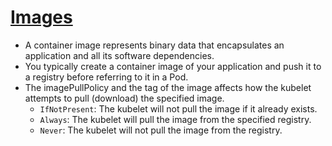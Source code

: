 # [Images](https://kubernetes.io/docs/concepts/containers/images/)

- A container image represents binary data that encapsulates an application and all its software dependencies.
- You typically create a container image of your application and push it to a registry before referring to it in a Pod.
- The imagePullPolicy and the tag of the image affects how the kubelet attempts to pull (download) the specified image.
    - `IfNotPresent`: The kubelet will not pull the image if it already exists.
    - `Always`: The kubelet will pull the image from the specified registry.
    - `Never`: The kubelet will not pull the image from the registry.
